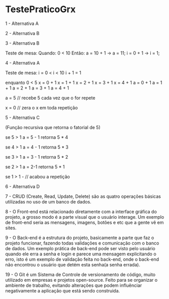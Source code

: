 # TestePraticoGrx

1 - Alternativa A

2 - Alternativa B

3 - Alternativa B

Teste de mesa: 
Quando:
0 < 10
Então:
a = 10 + 1   -> a = 11;
i = 0 + 1    -> i = 1;


4 - Alternativa A

Teste de mesa:
i = 0 < i < 10 i + 1 = 1

enquanto 0 < 5 
x = 0 + 1 
x = 1 + 1 
x = 2 + 1 
x = 3 + 1 
x = 4 + 1 
a = 0 + 1 
a = 1 + 1 
a = 2 + 1 
a = 3 + 1 
a = 4 + 1

a = 5 // recebe 5 cada vez que o for repete

x = 0 // zera o x em toda repetição

5 - Alternativa C

(Função recursiva que retorna o fatorial de 5)

se 5 > 1 
a = 5 - 1 
retorna 5 * 4

se 4 > 1 
a = 4 - 1 
retorna 5 * 3

se 3 > 1 
a = 3 - 1 
retorna 5 * 2

se 2 > 1 
a = 2-1 
retorna 5 * 1

se 1 > 1 - // acabou a repetição

6 - Alternativa D

7 - CRUD (Create, Read, Update, Delete) são as quatro operações básicas utilizadas no uso de um banco de dados.

8 - O Front-end está relacionado diretamente com a interface gráfica do projeto, a grosso modo é a parte visual que o usuário interage. Um exemplo de front-end seria as mensagens, imagens, botões e etc que a gente vê em sites. 

9 - O Back-end é a estrutura do projeto, basicamente a parte que faz o projeto funcionar, fazendo todas validações e comunicação com  o banco de dados. Um exemplo prática de back-end pode ser visto pelo usuário quando ele erra a senha e login e parece uma mensagem explicitando o erro, isto é um exemplo de validação feita no back-end, onde o back-end não encontrou o usuário que detém esta senha(a senha errada).

19 - O Git é um Sistema de Controle de versionamento de código, muito utilizado em empresas e projetos open-source. Feito para se organizar o ambiente de trabalho, evitando alterações que podem influênciar negativamente a aplicação que está sendo construida. 



